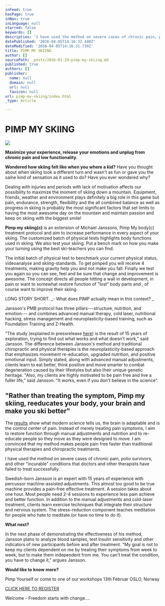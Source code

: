 ```yaml
---
inFeed: true
hasPage: true
inNav: true
inLanguage: null
starred: false
keywords: []
description: 'I have used the method on severe cases of chronic pain, polio survivors, and other “incurable” conditions that doctors and other therapists have failed to treat successfully.'
datePublished: '2016-04-05T14:16:32.440Z'
dateModified: '2016-04-05T14:16:31.739Z'
title: PIMP MY SKIING
author: []
sourcePath: _posts/2016-01-29-pimp-my-skiing.md
published: true
authors: []
publisher:
  name: null
  domain: null
  url: null
  favicon: null
url: pimp-my-skiing/index.html
_type: Article

---
```

# PIMP MY SKIING
![](https://s3-us-west-2.amazonaws.com/the-grid-img/p/9a50e90b01197bf1c2e2a4e28362b4f9a6847f0c.jpg)

**Maximize your experience, release your emotions and unplug from chronic pain and low functionality.**

**Wondered how skiing felt like when you where a kid?** Have you thought about when skiing took a different turn and wasn't as fun or gave you the same kind of sensation as it used to do? Have you ever wondered why?

Dealing with injuries and periods with lack of motivation affects our possibility to maximize the moment of skiing down a mountain. Equipment, friends, weather and environment plays definitely a big role in this game but pain, endurance, strength, flexibility and the all combined balance as well as progress in skiing is probably the most significant factors that set limits to having the most awesome day on the mountain and maintain passion and keep on skiing with the biggest smile!

**Pimp my skiing(c)** is an extension of Michael Janssons, Pimp My body(c) treatment protocol and aim to increase performance in every aspect of your skiing. The customized batch of physical tests highlights body functions used in skiing. We also test your skiing. Put a bench mark on how you make your turning using the best ski-teachers you can find. 

The initial batch of physical test to benchmark your current physical status, videoanalyse and skiing-standards. To get pimped you will receive 4 treatments, making gravity help you and not make you fall. Finally we test you again so you can see, feel and be sure that change and improvement is awesome. The concept directs all people hitting a wall in development, in pain or want to somewhat restore function of "lost" body parts and , of course want to improve their skiing.

LONG STORY SHORT. _- What does PIMP actually mean in this context? _

Jansson's PMB protocol has three pillars---structure, nutrition, and emotion--- and combines advanced manual therapy, cold laser, nutritional hacking, stress management and neuroplasticity-based training, such as Foundation Training and Z-Health. 

"The study )explained in pressrelease [here][0]) is the result of 15 years of exploration, trying to find out what works and what doesn't work," said Jansson. The difference between Jansson's method and traditional chiropractic and physical therapies is the neuroplasticity-based approach that emphasizes movement re-education, upgraded nutrition, and positive emotional input. Simply stated, along with advanced manual adjustments, clients learn to eat better, think positive and move smarter to combat degeneration caused by their lifestyles but also their unique genetic heritage. "Also, my clients are highly motivated to be pain free and live a fuller life," said Jansson. "It works, even if you don't believe in the science".

## "Rather than treating the symptom, Pimp my skiing, reeducates your body, your brain and make you ski better"

The [results][1] show what modern science tells us, the brain is adaptable and is the control center of pain. Instead of merely treating pain symptoms, I aim to restore function through manual adjustments and nutrition and to re-educate people so they move as they were designed to move. I am convinced that my method makes people pain free faster than traditional physical therapies and chiropractic treatments. 

I have used the method on severe cases of chronic pain, polio survivors, and other "incurable" conditions that doctors and other therapists have failed to treat successfully.

Swedish-born Jansson is an expert with 15 years of experience with percussor machine-assisted adjustments. This almost too good to be true machine provides a pain-free effective treatment. A session takes about one hour. Most people need 2-4 sessions to experience less pain achieve and better function. In addition to the manual adjustments and cold-laser treatment, clients learn exercise techniques that integrate their structure and nervous system. The stress-reduction component teaches meditation for people who hate to meditate (or have no time to do it).

**What next?**

In the next phase of demonstrating the effectiveness of his method, Jansson plans to analyze blood samples, test insulin sensitivity and other indicators of new participants before and after treatment. "My goal is not to keep my clients dependent on me by treating their symptoms from week to week, but to make them independent from me. You can't treat the condition, you have to change it," argues Jansson.

**Would like to know more?**

Pimp Yourself or come to one of our workshops 13th Februar OSLO, Norway

[CLICK HERE TO REGISTER][2]

Welcome - Freedom starts with change....

[0]: http://www.verkstedet.org/pressrelease-17112015/
[1]: http://www.verkstedet.org/bac-after-4-treatments/
[2]: https://podio.com/webforms/14208298/953185